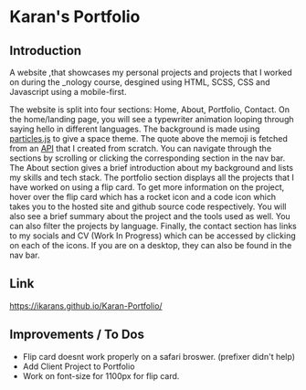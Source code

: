 # Karan's Portfolio

## Introduction
A website ,that showcases my personal projects and projects that I worked on during the _nology course, desgined using HTML, SCSS, CSS and Javascript using a mobile-first.

The website is split into four sections: Home, About, Portfolio, Contact. On the home/landing page, you will see a typewriter animation looping through saying hello in different languages. The background is made using <a href="https://vincentgarreau.com/particles.js/" target="_blank">particles.js</a> to give a space theme. The quote above the memoji is fetched from an <a href="https://github.com/iKarans/Anime-Quotes-API" target="_black">API</a> that I created from scratch. You can navigate through the sections by scrolling or clicking the corresponding section in the nav bar. The About section gives a brief introduction about my background and lists my skills and tech stack. The portfolio section displays all the projects that I have worked on using a flip card. To get more information on the project, hover over the flip card which has a rocket icon and a code icon which takes you to the hosted site and github source code respectively. You will also see a brief summary about the project and the tools used as well. You can also filter the projects by language. Finally, the contact section has links to my socials and CV (Work In Progress) which can be accessed by clicking on each of the icons. If you are on a desktop, they can also be found in the nav bar. 

## Link
https://ikarans.github.io/Karan-Portfolio/

## Improvements / To Dos
* Flip card doesnt work properly on a safari broswer. (prefixer didn't help)
* Add Client Project to Portfolio
* Work on font-size for 1100px for flip card.

